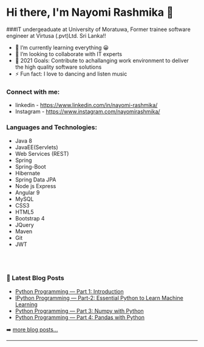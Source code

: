 # Hi there, I'm Nayomi Rashmika 👋


###IT undergeaduate at University of Moratuwa, Former trainee software engineer at Virtusa (.pvt)Ltd. Sri Lanka!!

- 🌱 I’m currently learning everything 😀
- 👯 I’m looking to collaborate with IT experts
- 🥅 2021 Goals: Contribute to achallanging work environment to deliver the high quality software solutions
- ⚡ Fun fact: I love to dancing and listen music

### Connect with me:

* linkedin - https://www.linkedin.com/in/nayomi-rashmika/
* Instagram - https://www.instagram.com/nayomirashmika/

### Languages and Technologies:

* Java 8 
* JavaEE(Servlets) 
* Web Services (REST)
* Spring
* Spring-Boot
* Hibernate
* Spring Data JPA
* Node js Express
* Angular 9
* MySQL
* CSS3 
* HTML5
* Bootstrap 4
* JQuery
* Maven
* Git
* JWT

<br />
<br />


### 📕 Latest Blog Posts

<!-- BLOG-POST-LIST:START -->
- [Python Programming — Part 1: Introduction](https://medium.com/@nayomirashmika/python-programming-part-1-introduction-7650793fee45)
- [lPython Programming — Part-2: Essential Python to Learn Machine Learning](https://medium.com/analytics-vidhya/python-programming-part-2-essential-python-to-learn-machine-learning-fdca89bf26f2)
- [Python Programming — Part 3: Numpy with Python](https://medium.com/analytics-vidhya/python-programming-part-2-numpy-with-python-790d9e10bfff)
- [Python Programming — Part 4: Pandas with Python](https://medium.com/analytics-vidhya/python-programming-part-4-pandas-with-python-947871ceb868)

<!-- BLOG-POST-LIST:END -->

➡️ [more blog posts...](https://medium.com/@nayomirashmika)

---
